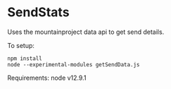 # SendStats
Uses the mountainproject data api to get send details.


To setup:
```
npm install
node --experimental-modules getSendData.js
```

Requirements:
  node v12.9.1
